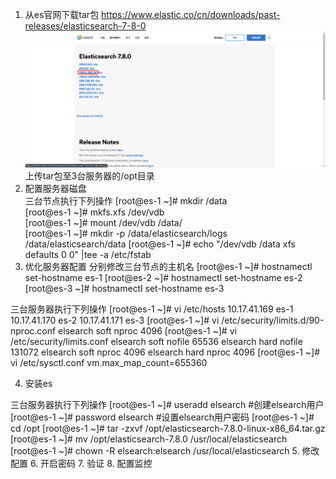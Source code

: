 1. 从es官网下载tar包
https://www.elastic.co/cn/downloads/past-releases/elasticsearch-7-8-0
![download](./img/download.jpg)
上传tar包至3台服务器的/opt目录
2. 配置服务器磁盘  
三台节点执行下列操作
[root@es-1 ~]# mkdir /data  
[root@es-1 ~]# mkfs.xfs /dev/vdb  
[root@es-1 ~]# mount /dev/vdb /data/     
[root@es-1 ~]# mkdir -p /data/elasticsearch/logs /data/elasticsearch/data
[root@es-1 ~]# echo "/dev/vdb /data                   xfs     defaults        0 0" |tee -a  /etc/fstab
3. 优化服务器配置
分别修改三台节点的主机名
[root@es-1 ~]# hostnamectl set-hostname es-1
[root@es-2 ~]# hostnamectl set-hostname es-2
[root@es-3 ~]# hostnamectl set-hostname es-3

三台服务器执行下列操作
[root@es-1 ~]# vi /etc/hosts
10.17.41.169 es-1
10.17.41.170 es-2
10.17.41.171 es-3
[root@es-1 ~]# vi /etc/security/limits.d/90-nproc.conf
elsearch   soft    nproc    4096
[root@es-1 ~]# vi /etc/security/limits.conf 
elsearch   soft   nofile   65536
elsearch   hard   nofile   131072
elsearch   soft   nproc    4096
elsearch   hard   nproc    4096
[root@es-1 ~]# vi /etc/sysctl.conf
vm.max_map_count=655360

4. 安装es

三台服务器执行下列操作
[root@es-1 ~]# useradd elsearch  #创建elsearch用户
[root@es-1 ~]# password elsearch #设置elsearch用户密码
[root@es-1 ~]# cd /opt
[root@es-1 ~]# tar -zxvf /opt/elasticsearch-7.8.0-linux-x86_64.tar.gz
[root@es-1 ~]# mv /opt/elasticsearch-7.8.0 /usr/local/elasticsearch
[root@es-1 ~]# chown -R  elsearch:elsearch /usr/local/elasticsearch
5. 修改配置
6. 开启密码
7. 验证
8. 配置监控